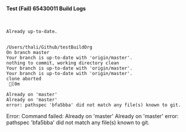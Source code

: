 #### Test (Fail) 65430011 Build Logs


```


```

```
Already up-to-date.


```

```
/Users/thali/Github/testBuildOrg
On branch master
Your branch is up-to-date with 'origin/master'.
nothing to commit, working directory clean
Your branch is up-to-date with 'origin/master'.
Your branch is up-to-date with 'origin/master'.
clone aborted
 [0m

Already on 'master'
Already on 'master'
error: pathspec 'bfa5bba' did not match any file(s) known to git.

```

Error: Command failed: Already on 'master'
Already on 'master'
error: pathspec 'bfa5bba' did not match any file(s) known to git.
